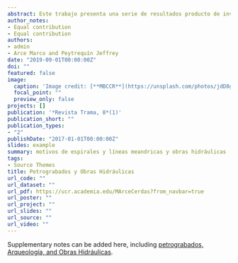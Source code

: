 ```yaml
---
abstract: Este trabajo presenta una serie de resultados producto de investigaciones recientes efectuadas en el sitio arqueológico Rosa María (C-29 RM) y en el Monumento Nacional Guayabo (C-365 MNG), que ponen en evidencia un vínculo directo entre ciertas representaciones hechas sobre piedra (petrograbados) y algunas estructuras antiguas de carácter hidráulico. De tal forma, metodológicamente, se realiza un acercamiento a través de la recolección de datos en campo y el procesamiento espacial de los mismos que permiten efectuar la asociación de ciertos motivos y su ubicación en estas obras ingenieriles antiguas. Lo cual finalmente permite discutir y hacer interpretaciones concretas acerca de (1) el posible significado/ interpretación y (2) la funcionalidad de dichos grabados; esto de acuerdo a los datos directos obtenidos a partir del estudio de la arquitectura y el manejo de las aguas en el Caribe precolombino de Costa Rica.
author_notes:
- Equal contribution
- Equal contribution
authors:
- admin
- Arce Marco and Peytrequín Jeffrey
date: "2019-09-01T00:00:00Z"
doi: ""
featured: false
image:
  caption: 'Image credit: [**MBCCR**](https://unsplash.com/photos/jdD8gXaTZsc)'
  focal_point: ""
  preview_only: false
projects: []
publication: '*Revista Trama, 8*(1)'
publication_short: ""
publication_types:
- "2"
publishDate: "2017-01-01T00:00:00Z"
slides: example
summary: motivos de espirales y líneas meandricas y obras hidráulicas
tags:
- Source Themes
title: Petrograbados y Obras Hidráulicas
url_code: ""
url_dataset: ""
url_pdf: https://ucr.academia.edu/MArceCerdas?from_navbar=true
url_poster: ""
url_project: ""
url_slides: ""
url_source: ""
url_video: ""
---
```



Supplementary notes can be added here, including [petrograbados, Arqueología, and Obras Hidráulicas](https://wowchemy.com/docs/writing-markdown-latex/).
